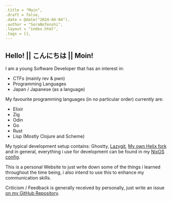```yaml
---
.title = "Main",
.draft = false,
.date = @date("2024-04-04"),
.author = "SoraNoTenshi",
.layout = "index.html",
.tags = [],
---
```


## Hello! || こんにちは || Moin!

I am a young Software Developer that has an interest in:
- CTFs (mainly rev & pwn)
- Programming Languages
- Japan / Japanese (as a language)

<div class="dotted-sep"></div>

My favourite programming languages (in no particular order) currently are:
- Elixir
- Zig
- Odin
- Go
- Rust
- Lisp (Mostly Clojure and Scheme)

<div class="dotted-sep"></div>

My typical development setup contains: Ghostty, [Lazygit](https://github.com/jesseduffield/lazygit), [My own Helix fork](https://github.com/SoraTenshi/helix/tree/new-daily-driver) and in general, everything i use for development can be found in my [NixOS config](https://github.com/SoraTenshi/nixos-config).

<div class="dotted-sep"></div>

This is a personal Website to just write down some of the things i learned throughout the time
being, i also intend to use this to enhance my communication skills.

<div class="dotted-sep"></div>

Criticism / Feedback is generally received by personally, just write an issue [on my GitHub Repository](https://github.com/SoraTenshi/neoncity.dev/issues).

